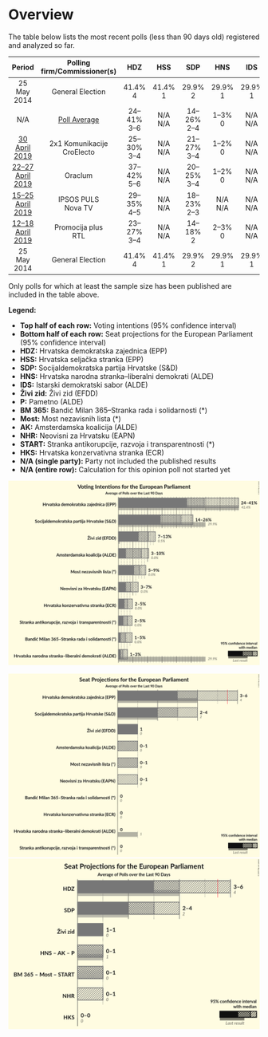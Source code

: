 # Overview

The table below lists the most recent polls (less than 90 days old) registered and analyzed so far.

| Period     | Polling firm/Commissioner(s) | HDZ | HSS | SDP | HNS | IDS | Živi zid | P | BM 365 | Most | AK | NHR | START | HKS |
|:----------:|:----------------------------:|:--:|:--:|:--:|:--:|:--:|:--:|:--:|:--:|:--:|:--:|:--:|:--:|:--:|
| 25 May 2014 | General Election | 41.4% <br> 4 | 41.4% <br> 1 | 29.9% <br> 2 | 29.9% <br> 1 | 29.9% <br> 1 | 0.5% <br> 0 | 0.0% <br> 0 | 0.0% <br> 0 | 0.0% <br> 0 | 0.0% <br> 0 | 0.0% <br> 0 | 0.0% <br> 0 | 0.0% <br> 0 |
| N/A | [Poll Average](average.html) | 24–41% <br> 3–6 | N/A <br> N/A | 14–26% <br> 2–4 | 1–3% <br> 0 | N/A <br> N/A | 7–13% <br> 1 | N/A <br> N/A | 1–5% <br> 0 | 5–9% <br> 0–1 | 3–10% <br> 0–1 | 3–7% <br> 0–1 | 2–5% <br> 0 | 2–5% <br> 0 |
| [30 April 2019](2019-04-30-2x1Komunikacije.html) | 2x1 Komunikacije <br> CroElecto | 25–30% <br> 3–4 | N/A <br> N/A | 21–27% <br> 3–4 | 1–2% <br> 0 | N/A <br> N/A | 9–13% <br> 1–2 | N/A <br> N/A | 1–2% <br> 0 | 6–9% <br> 0–1 | 7–11% <br> 1 | 4–7% <br> 0–1 | 2–3% <br> 0 | 2–4% <br> 0 |
| [22–27 April 2019](2019-04-27-Oraclum.html) | Oraclum | 37–42% <br> 5–6 | N/A <br> N/A | 20–25% <br> 3–4 | 1–2% <br> 0 | N/A <br> N/A | 9–12% <br> 1 | N/A <br> N/A | 2–3% <br> 0 | 7–10% <br> 1 | 2–4% <br> 0 | N/A <br> N/A | 3–5% <br> 0 | 2–4% <br> 0 |
| [15–25 April 2019](2019-04-25-IPSOSPULS.html) | IPSOS PULS <br> Nova TV | 29–35% <br> 4–5 | N/A <br> N/A | 18–23% <br> 2–3 | N/A <br> N/A | N/A <br> N/A | 8–13% <br> 1 | N/A <br> N/A | 3–5% <br> 0 | 6–9% <br> 0–1 | 7–11% <br> 0–1 | 2–5% <br> 0 | N/A <br> N/A | N/A <br> N/A |
| [12–18 April 2019](2019-04-18-Promocijaplus.html) | Promocija plus <br> RTL | 23–27% <br> 3–4 | N/A <br> N/A | 14–18% <br> 2 | 2–3% <br> 0 | N/A <br> N/A | 6–9% <br> 1 | N/A <br> N/A | 2–3% <br> 0 | 5–8% <br> 0–1 | 6–9% <br> 1 | 3–5% <br> 0 | 2–4% <br> 0 | 3–5% <br> 0 |
| 25 May 2014 | General Election | 41.4% <br> 4 | 41.4% <br> 1 | 29.9% <br> 2 | 29.9% <br> 1 | 29.9% <br> 1 | 0.5% <br> 0 | 0.0% <br> 0 | 0.0% <br> 0 | 0.0% <br> 0 | 0.0% <br> 0 | 0.0% <br> 0 | 0.0% <br> 0 | 0.0% <br> 0 |

Only polls for which at least the sample size has been published are included in the table above.

**Legend:**
+ **Top half of each row:** Voting intentions (95% confidence interval)
+ **Bottom half of each row:** Seat projections for the European Parliament (95% confidence interval)
+ **HDZ:** Hrvatska demokratska zajednica (EPP)
+ **HSS:** Hrvatska seljačka stranka (EPP)
+ **SDP:** Socijaldemokratska partija Hrvatske (S&D)
+ **HNS:** Hrvatska narodna stranka–liberalni demokrati (ALDE)
+ **IDS:** Istarski demokratski sabor (ALDE)
+ **Živi zid:** Živi zid (EFDD)
+ **P:** Pametno (ALDE)
+ **BM 365:** Bandić Milan 365–Stranka rada i solidarnosti (*)
+ **Most:** Most nezavisnih lista (*)
+ **AK:** Amsterdamska koalicija (ALDE)
+ **NHR:** Neovisni za Hrvatsku (EAPN)
+ **START:** Stranka antikorupcije, razvoja i transparentnosti (*)
+ **HKS:** Hrvatska konzervativna stranka (ECR)
+ **N/A (single party):** Party not included the published results
+ **N/A (entire row):** Calculation for this opinion poll not started yet


![Graph with voting intentions not yet produced](average.png "Voting Intentions")

![Graph with seats not yet produced](average-seats.png "Seats")
![Graph with coalitions seats not yet produced](average-coalitions-seats.png "Coalitions Seats")
